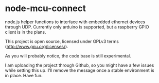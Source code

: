 node-mcu-connect 
================

node.js helper functions to interface with embedded ethernet devices through UDP.
Currently only arduino is supported, but a raspberry GPIO client is in the plans.

This project is open source, licensed under GPLv3 terms (http://www.gnu.org/licenses/).

As you will probably notice, the code base is still experimental.

I am uploading the project through Github, so you might have a few issues while setting this up. I'll remove the message once a stable environment is in place. Have fun.


